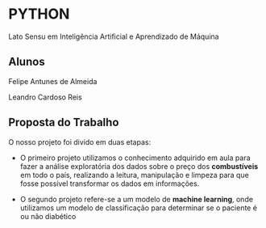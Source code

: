# PYTHON
Lato Sensu em Inteligência Artificial e Aprendizado de Máquina

## Alunos
Felipe Antunes de Almeida

Leandro Cardoso Reis

## Proposta do Trabalho

O nosso projeto foi divido em duas etapas:

* O primeiro projeto utilizamos o conhecimento adquirido em aula para fazer a análise exploratória dos dados sobre o preço dos **combustíveis** em todo o país, realizando a leitura, manipulação e limpeza para que fosse possível transformar os dados em informações.

* O segundo projeto refere-se a um modelo de **machine learning**, onde utilizamos um modelo de classificação para determinar se o paciente  é ou não diabético

